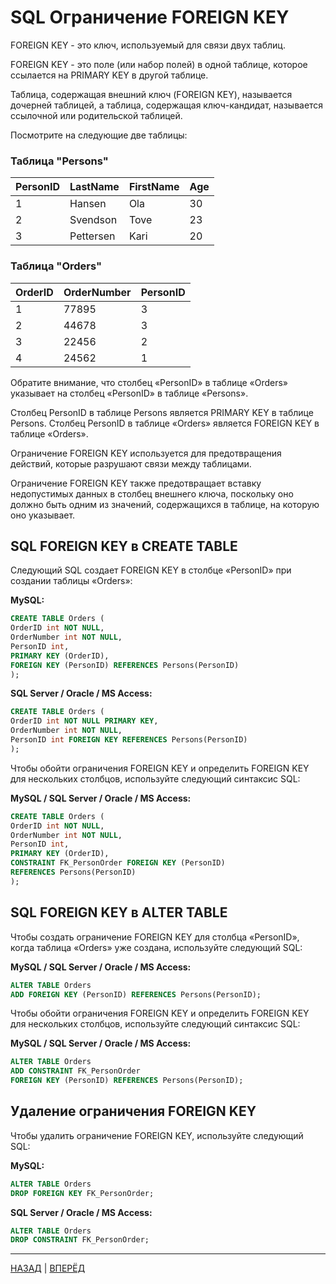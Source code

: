 # SQL Ограничение FOREIGN KEY

FOREIGN KEY - это ключ, используемый для связи двух таблиц.

FOREIGN KEY - это поле (или набор полей) в одной таблице, которое ссылается на PRIMARY KEY в другой таблице.

Таблица, содержащая внешний ключ (FOREIGN KEY), называется дочерней таблицей, а таблица, содержащая ключ-кандидат, называется ссылочной или родительской таблицей.

Посмотрите на следующие две таблицы:

### Таблица "Persons"
| PersonID | LastName | FirstName | Age |
|--|--|--|--|
| 1 | Hansen | Ola | 30 |
| 2 | Svendson | Tove | 23 |
| 3 | Pettersen | Kari | 20 |

### Таблица "Orders"

| OrderID | OrderNumber | PersonID |
|--|--|--|
| 1 | 77895 | 3 |
| 2 | 44678 | 3 |
| 3 | 22456 | 2 |
| 4 | 24562 | 1 |

Обратите внимание, что столбец «PersonID» в таблице «Orders» указывает на столбец «PersonID» в таблице «Persons».

Столбец PersonID в таблице Persons является PRIMARY KEY в таблице Persons. Столбец PersonID в таблице «Orders» является FOREIGN KEY в таблице «Orders».

Ограничение FOREIGN KEY используется для предотвращения действий, которые разрушают связи между таблицами.

Ограничение FOREIGN KEY также предотвращает вставку недопустимых данных в столбец внешнего ключа, поскольку оно должно быть одним из значений, содержащихся в таблице, на которую оно указывает.

## SQL FOREIGN KEY в CREATE TABLE

Следующий SQL создает FOREIGN KEY в столбце «PersonID» при создании таблицы «Orders»:

**MySQL:**

``` SQL
CREATE TABLE Orders (
OrderID int NOT NULL,
OrderNumber int NOT NULL,
PersonID int,
PRIMARY KEY (OrderID),
FOREIGN KEY (PersonID) REFERENCES Persons(PersonID)
);
```

**SQL Server / Oracle / MS Access:**

``` SQL
CREATE TABLE Orders (
OrderID int NOT NULL PRIMARY KEY,
OrderNumber int NOT NULL,
PersonID int FOREIGN KEY REFERENCES Persons(PersonID)
);
```

Чтобы обойти ограничения FOREIGN KEY и определить FOREIGN KEY для нескольких столбцов, используйте следующий синтаксис SQL:

**MySQL / SQL Server / Oracle / MS Access:**

``` SQL
CREATE TABLE Orders (
OrderID int NOT NULL,
OrderNumber int NOT NULL,
PersonID int,
PRIMARY KEY (OrderID),
CONSTRAINT FK_PersonOrder FOREIGN KEY (PersonID)
REFERENCES Persons(PersonID)
);
```

## SQL FOREIGN KEY в ALTER TABLE

Чтобы создать ограничение FOREIGN KEY для столбца «PersonID», когда таблица «Orders» уже создана, используйте следующий SQL:

**MySQL / SQL Server / Oracle / MS Access:**

``` SQL
ALTER TABLE Orders
ADD FOREIGN KEY (PersonID) REFERENCES Persons(PersonID);
```

Чтобы обойти ограничения FOREIGN KEY и определить FOREIGN KEY для нескольких столбцов, используйте следующий синтаксис SQL:

**MySQL / SQL Server / Oracle / MS Access:**

``` SQL
ALTER TABLE Orders
ADD CONSTRAINT FK_PersonOrder
FOREIGN KEY (PersonID) REFERENCES Persons(PersonID);
```

## Удаление ограничения FOREIGN KEY

Чтобы удалить ограничение FOREIGN KEY, используйте следующий SQL:

**MySQL:**

``` SQL
ALTER TABLE Orders
DROP FOREIGN KEY FK_PersonOrder;
```

**SQL Server / Oracle / MS Access:**

``` SQL
ALTER TABLE Orders
DROP CONSTRAINT FK_PersonOrder;
```
---

[НАЗАД](/SQL_DATABASE/SQL_PRIMARY_KEY.md)  | [ВПЕРЁД](#)

